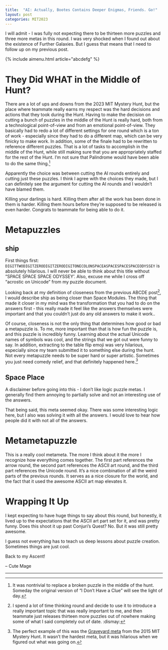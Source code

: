 ```yaml
---
title:  "AI: Actually, Bootes Contains Deeper Enigmas, Friends. Go!"
layout: post
categories: MIT2023
---
```


I will admit - I was fully not expecting there to be thirteen more puzzles and three more metas in this round. I was very shocked when I found out about the existence of Further Galaxies. But I guess that means that I need to follow up on my previous post.


{% include aimenu.html article="abcdefg" %}

# They Did WHAT in the Middle of Hunt?
There are a lot of ups and downs from the 2023 MIT Mystery Hunt, but the place where 
teammate really earns my respect was the hard decisions and actions that they took during the Hunt. Having to make the decision on cutting a bunch of puzzles in the middle of the Hunt is really hard, both from a technological point-of-view and from an emotional point-of-view. They basically had to redo a lot of different settings for one round which is a ton of work - especially since they had to do a different map, which can be very finicky to make work. In addition, some of the finale had to be rewritten to reference different puzzles. That is a lot of tasks to accomplish in the middle of the Hunt, while still making sure that you are appropriately staffed for the rest of the Hunt. I’m not sure that Palindrome would have been able to do the same thing.[^1]

[^1]: It was nontrivial to replace a broken puzzle in the middle of the hunt. Someday the original version of “I Don’t Have a Clue” will see the light of day.

Apparently the choice was between cutting the AI rounds entirely and cutting just these puzzles. I think I agree with the choices they made, but I can definitely see the argument for cutting the AI rounds and I wouldn’t have blamed them. 

Killing your darlings is hard. Killing them after all the work has been done in them is harder. Killing them hours before they’re supposed to be released is even harder. Congrats to teammate for being able to do it.

# Metapuzzles

## ship
First things first: `DIGITTWODIGITZERODIGITZERODIGITONECOLONSPACEASPACESPACESPACEODYSSEY` is absolutely hilarious. I will never be able to think about this title without “SPACE SPACE SPACE ODYSSEY’. Also, excuse me while I cross off “acrostic on Unicode” from my puzzle document.

Looking back at my definition of closeness from the previous ABCDE post[^2], I would describe  ship as being closer than Space Modules. The thing that made it closer in my mind was the transformation that you had to do on the answers first - this really made it feel like the answers themselves were important and that you couldn’t just do any old answers to make it work..

[^2]: I spend a lot of time thinking round and decide to use it to introduce a really important topic that was really important to me, and then teammate just releases thirteen more puzzles out of nowhere making some of what I said completely out of date. :dismay:[^3]

[^3]: I’m not actually that mad, but it’s funny to pretend to be.

Of course, closeness is not the only thing that determines how good or bad a metapuzzle is. To me, more important than that is how fun the puzzle is, and this puzzle is incredibly funny. Learning about the actual Unicode names of symbols was cool, and the strings that we got out were funny to say. In addition, extracting to the table flip emoji was very hilarious, especially since my team submitted it to something else during the hunt. Not every metapuzzle needs to be super hard or super artistic. Sometimes you just need comedy relief, and that definitely happened here.[^4]

[^4]: The perfect example of this was the [Graveyard meta](https://puzzles.mit.edu/2015/puzzle/graveyard_meta/) from the 2015 MIT Mystery Hunt. It wasn’t the hardest meta, but it was hilarious when we figured out what was going on.

## Space Place
A disclaimer before going into this - I don’t like logic puzzle metas. I generally find them annoying to partially solve and not an interesting use of the answers.

That being said, this meta seemed okay. There was some interesting logic here, but I also was solving it with all the answers. I would love to hear how people did it with not all of the answers. 

# Metametapuzzle
This is a really cool metameta. The more I think about it the more I recognize how everything comes together. The first part references the arrow round, the second part references the ASCII art round, and the third part references the Unicode round. It’s a nice combination of all the weird parts of the previous rounds. It serves as a nice closure for the world, and the fact that it used the awesome ASCII art map elevates it.

# Wrapping It Up
I kept expecting to have huge things to say about this round, but honestly, it lived up to the expectations that the ASCII art part set for it, and was pretty funny. Does this shoot it up past Conjuri’s Quest? No. But it was still pretty awesome.

I guess not everything has to teach us deep lessons about puzzle creation. Sometimes things are just cool.

Back to my Ascent!

– Cute Mage

---
